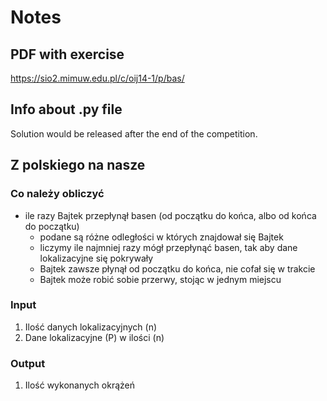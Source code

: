 # Notes
## PDF with exercise
https://sio2.mimuw.edu.pl/c/oij14-1/p/bas/
## Info about .py file
Solution would be released after the end of the competition.
## Z polskiego na nasze
### Co należy obliczyć
  * ile razy Bajtek przepłynął basen (od początku do końca, albo od końca do początku)
    * podane są różne odległości w których znajdował się Bajtek
    * liczymy ile najmniej razy mógł przepłynąć basen, tak aby dane lokalizacyjne się pokrywały
    * Bajtek zawsze płynął od początku do końca, nie cofał się w trakcie
    * Bajtek może robić sobie przerwy, stojąc w jednym miejscu
### Input
  1) Ilość danych lokalizacyjnych (n)
  2) Dane lokalizacyjne (P) w ilości (n)
### Output
  1) Ilość wykonanych okrążeń